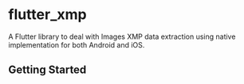 # flutter_xmp

A Flutter library to deal with Images XMP data extraction using native implementation for both Android and iOS.

## Getting Started